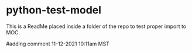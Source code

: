 # python-test-model

This is a ReadMe placed inside a folder of the repo to test proper import to MOC.

#adding comment 11-12-2021 10:11am MST
